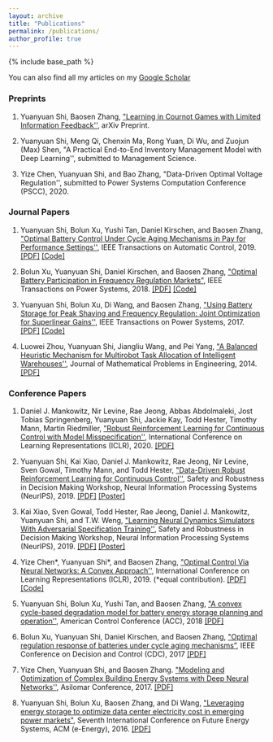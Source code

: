 ```yaml
---
layout: archive
title: "Publications"
permalink: /publications/
author_profile: true
---
```

{% include base_path %}

You can also find all my articles on my [Google Scholar](https://scholar.google.com/citations?user=XkrVZrwAAAAJ&hl=en)

### Preprints

1. Yuanyuan Shi, Baosen Zhang, ["Learning in Cournot Games with Limited Information Feedback''](https://arxiv.org/abs/1906.06612), arXiv Preprint. 

2. Yuanyuan Shi, Meng Qi, Chenxin Ma, Rong Yuan, Di Wu, and Zuojun (Max) Shen, "A Practical End-to-End Inventory Management Model with Deep Learning'', submitted to Management Science.

3. Yize Chen, Yuanyuan Shi, and Bao Zhang, "Data-Driven Optimal Voltage Regulation'', submitted to Power Systems Computation Conference (PSCC), 2020. 

### Journal Papers

1. Yuanyuan Shi, Bolun Xu, Yushi Tan, Daniel Kirschen, and Baosen Zhang, ["Optimal Battery Control Under Cycle Aging Mechanisms in Pay for Performance Settings''](https://ieeexplore.ieee.org/abstract/document/8449100), IEEE Transactions on Automatic Control, 2019. [[PDF]](https://arxiv.org/pdf/1709.05715.pdf) [[Code]](https://drive.google.com/file/d/1LNoaSbdMlIJ5RucSjCLRBmrBmqaQ0jfS/view?usp=sharing)

2. Bolun Xu, Yuanyuan Shi, Daniel Kirschen, and Baosen Zhang, ["Optimal Battery Participation in Frequency Regulation Markets"](https://ieeexplore.ieee.org/document/8383984), IEEE Transactions on Power Systems, 2018. [[PDF]](https://arxiv.org/pdf/1710.10514.pdf) [[Code]](https://drive.google.com/file/d/1NS_dURp4K211zeNiInDYId97VMNwDry1/view?usp=sharing)
	
3. Yuanyuan Shi, Bolun Xu, Di Wang, and Baosen Zhang, ["Using Battery Storage for Peak Shaving and Frequency Regulation: Joint Optimization for Superlinear Gains''](https://ieeexplore.ieee.org/document/8027056), IEEE Transactions on Power Systems, 2017. [[PDF]](https://arxiv.org/pdf/1702.08065.pdf) [[Code]](https://drive.google.com/file/d/18xUOAi9tDGbPQ9hq5nz9ZvaHVgJzVb4M/view?usp=sharing)

4. Luowei Zhou, Yuanyuan Shi, Jiangliu Wang, and Pei Yang, ["A Balanced Heuristic Mechanism for Multirobot Task Allocation of Intelligent Warehouses''](https://www.hindawi.com/journals/mpe/2014/380480/), Journal of Mathematical Problems in Engineering, 2014. [[PDF]](http://downloads.hindawi.com/journals/mpe/2014/380480.pdf)

### Conference Papers

1. Daniel J. Mankowitz, Nir Levine, Rae Jeong, Abbas Abdolmaleki, Jost Tobias Springenberg, Yuanyuan Shi, Jackie Kay, Todd Hester, Timothy Mann, Martin Riedmiller, ["Robust Reinforcement Learning for Continuous Control with Model Misspecification''](https://openreview.net/forum?id=HJgC60EtwB), International Conference on Learning Representations (ICLR), 2020. [[PDF]](https://openreview.net/forum?id=HJgC60EtwB)
	
2. Yuanyuan Shi, Kai Xiao, Daniel J. Mankowitz, Rae Jeong, Nir Levine, Sven Gowal, Timothy Mann, and Todd Hester, ["Data-Driven Robust Reinforcement Learning for Continuous Control''](https://drive.google.com/file/d/0B3mY6u_lryzddkRrQ0xzQWtpemRUSHBnZ2NHMnctS1B5b01J/view), Safety and Robustness in Decision Making Workshop, Neural Information Processing Systems (NeurIPS), 2019. [[PDF]](https://drive.google.com/file/d/0B3mY6u_lryzddkRrQ0xzQWtpemRUSHBnZ2NHMnctS1B5b01J/view) [[Poster]](https://drive.google.com/file/d/1OSd4GnrEluGX_Vwx8HChREavtdTQTCde/view?usp=sharing)
	
3. Kai Xiao, Sven Gowal, Todd Hester, Rae Jeong, Daniel J. Mankowitz, Yuanyuan Shi, and T.W. Weng, ["Learning Neural Dynamics Simulators With Adversarial Specification Training''](https://drive.google.com/file/d/0B3mY6u_lryzdWWVxZ2pYZ1dINUQ3WUEwSHlkWnNSZDh5THVj/view), Safety and Robustness in Decision Making Workshop, Neural Information Processing Systems (NeurIPS), 2019. [[PDF]](https://drive.google.com/file/d/0B3mY6u_lryzdWWVxZ2pYZ1dINUQ3WUEwSHlkWnNSZDh5THVj/view) [[Poster]](https://drive.google.com/file/d/1Kz8ZIxa6z3TQCLK6nSE1IyZqb8muwp42/view?usp=sharing)

4. Yize Chen\*, Yuanyuan Shi\*, and Baosen Zhang, ["Optimal Control Via Neural Networks: A Convex Approach''](https://openreview.net/forum?id=H1MW72AcK7), International Conference on Learning Representations (ICLR), 2019.  (*equal contribution). [[PDF]](https://arxiv.org/pdf/1805.11835.pdf) [[Code]](https://github.com/chennnnnyize/Optimal-Control-via-Neural-Networks)
	
5. Yuanyuan Shi, Bolun Xu, Yushi Tan, and Baosen Zhang, ["A convex cycle-based degradation model for battery energy storage planning and operation''](https://ieeexplore.ieee.org/document/8431814), American Control Conference (ACC), 2018  [[PDF]](https://arxiv.org/pdf/1703.07968.pdf)
	
6. Bolun Xu, Yuanyuan Shi, Daniel Kirschen, and Baosen Zhang, ["Optimal regulation response of batteries under cycle aging mechanisms”](https://ieeexplore.ieee.org/stamp/stamp.jsp?arnumber=8263750), IEEE Conference on Decision and Control (CDC), 2017  [[PDF]](https://arxiv.org/pdf/1703.07824.pdf)
	
7. Yize Chen, Yuanyuan Shi, and Baosen Zhang. ["Modeling and Optimization of Complex Building Energy Systems with Deep Neural Networks''](https://arxiv.org/abs/1711.02278), Asilomar Conference, 2017. [[PDF]](https://arxiv.org/pdf/1711.02278.pdf)
	
8. Yuanyuan Shi, Bolun Xu, Baosen Zhang, and Di Wang, ["Leveraging energy storage to optimize data center electricity cost in emerging power markets"](https://arxiv.org/abs/1606.01536), Seventh International Conference on Future Energy Systems, ACM (e-Energy), 2016.  [[PDF]](https://arxiv.org/pdf/1606.01536.pdf)